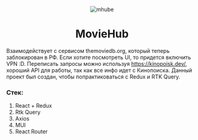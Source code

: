 <p align="center">
<img src="https://i.ibb.co/mzvvb6q/mhube.png" alt="mhube" border="0">
</p>
<h1 align="center">MovieHub</h1>

Взаимодействует с сервисом themoviedb.org, который теперь заблокирован в РФ. Если хотите посмотреть UI, то придется включить VPN :D. 
Переписать запросы можно используя https://kinopoisk.dev/, хороший API для работы, так как все инфо идет с Кинопоиска. 
Данный проект был создан, чтобы попрактиковаться с Redux и RTK Query.

### Стек:
1. React + Redux
2. Rtk Query
3. Axios
4. MUI 
5. React Router
